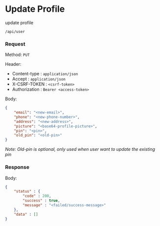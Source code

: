 # Update Profile

update profile

```
/api/user
```

### Request

Method: ``PUT``

Header:
- Content-type : ``application/json``
- Accept : ``application/json``
- X-CSRF-TOKEN : ``<csrf-token>``
- Authorization : ``Bearer <access-token>``

Body: 
```json
{
	"email": "<new-email>",
	"phone": "<new-phone-number>",
	"address": "<new-address>",
	"picture": "<base64-profile-picture>",
	"pin": "<pin>",
	"old_pin": "<old-pin>"
}
```

*Note: Old-pin is optional, only used when user want to update the existing pin*
### Response

Body: 
```json
{
	"status" : {
		"code" : 200,
		"success" : true,
		"message" : "<failed/success-message>"
	},
	"data" : []
}
```

